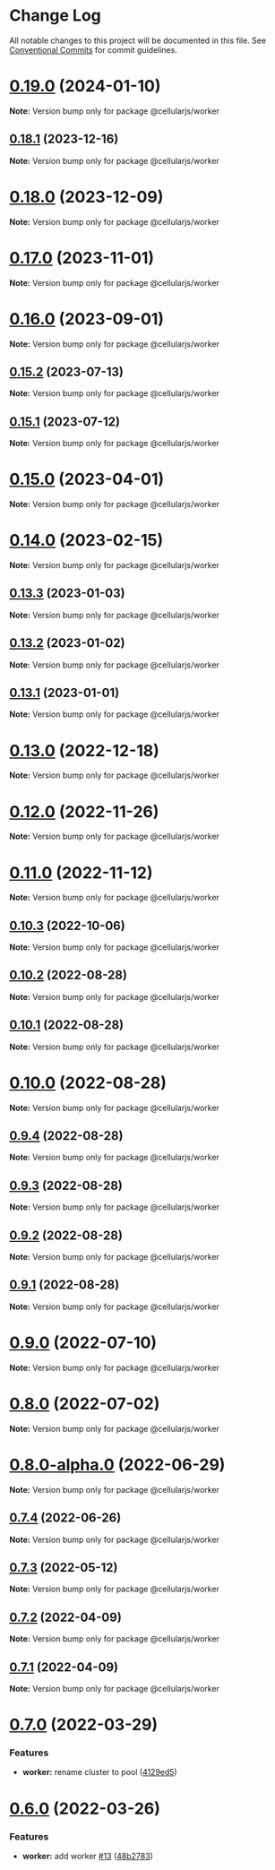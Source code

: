 # Change Log

All notable changes to this project will be documented in this file.
See [Conventional Commits](https://conventionalcommits.org) for commit guidelines.

# [0.19.0](https://github.com/cellularjs/cellularjs/compare/v0.17.0...v0.19.0) (2024-01-10)

**Note:** Version bump only for package @cellularjs/worker






## [0.18.1](https://github.com/cellularjs/cellularjs/compare/v0.18.0...v0.18.1) (2023-12-16)

**Note:** Version bump only for package @cellularjs/worker





# [0.18.0](https://github.com/cellularjs/cellularjs/compare/v0.17.0...v0.18.0) (2023-12-09)

**Note:** Version bump only for package @cellularjs/worker





# [0.17.0](https://github.com/cellularjs/cellularjs/compare/v0.16.0...v0.17.0) (2023-11-01)

**Note:** Version bump only for package @cellularjs/worker





# [0.16.0](https://github.com/cellularjs/cellularjs/compare/v0.10.3...v0.16.0) (2023-09-01)

**Note:** Version bump only for package @cellularjs/worker






## [0.15.2](https://github.com/cellularjs/cellularjs/compare/v0.15.0...v0.15.2) (2023-07-13)

**Note:** Version bump only for package @cellularjs/worker





## [0.15.1](https://github.com/cellularjs/cellularjs/compare/v0.15.0...v0.15.1) (2023-07-12)

**Note:** Version bump only for package @cellularjs/worker





# [0.15.0](https://github.com/cellularjs/cellularjs/compare/v0.13.3...v0.15.0) (2023-04-01)

**Note:** Version bump only for package @cellularjs/worker





# [0.14.0](https://github.com/cellularjs/cellularjs/compare/v0.13.3...v0.14.0) (2023-02-15)

**Note:** Version bump only for package @cellularjs/worker





## [0.13.3](https://github.com/cellularjs/cellularjs/compare/v0.13.2...v0.13.3) (2023-01-03)

**Note:** Version bump only for package @cellularjs/worker





## [0.13.2](https://github.com/cellularjs/cellularjs/compare/v0.13.1...v0.13.2) (2023-01-02)

**Note:** Version bump only for package @cellularjs/worker





## [0.13.1](https://github.com/cellularjs/cellularjs/compare/v0.13.0...v0.13.1) (2023-01-01)

**Note:** Version bump only for package @cellularjs/worker





# [0.13.0](https://github.com/cellularjs/cellularjs/compare/v0.12.0...v0.13.0) (2022-12-18)

**Note:** Version bump only for package @cellularjs/worker






# [0.12.0](https://github.com/cellularjs/cellularjs/compare/v0.10.2...v0.12.0) (2022-11-26)

**Note:** Version bump only for package @cellularjs/worker






# [0.11.0](https://github.com/cellularjs/cellularjs/compare/v0.10.2...v0.11.0) (2022-11-12)

**Note:** Version bump only for package @cellularjs/worker






## [0.10.3](https://github.com/cellularjs/cellularjs/compare/v0.10.0...v0.10.3) (2022-10-06)

**Note:** Version bump only for package @cellularjs/worker






## [0.10.2](https://github.com/cellularjs/cellularjs/compare/v0.10.1...v0.10.2) (2022-08-28)

**Note:** Version bump only for package @cellularjs/worker





## [0.10.1](https://github.com/cellularjs/cellularjs/compare/v0.9.4...v0.10.1) (2022-08-28)

**Note:** Version bump only for package @cellularjs/worker






# [0.10.0](https://github.com/cellularjs/cellularjs/compare/v0.7.2...v0.10.0) (2022-08-28)

**Note:** Version bump only for package @cellularjs/worker






## [0.9.4](https://github.com/cellularjs/cellularjs/compare/v0.9.3...v0.9.4) (2022-08-28)

**Note:** Version bump only for package @cellularjs/worker





## [0.9.3](https://github.com/cellularjs/cellularjs/compare/v0.9.2...v0.9.3) (2022-08-28)

**Note:** Version bump only for package @cellularjs/worker





## [0.9.2](https://github.com/cellularjs/cellularjs/compare/v0.9.1...v0.9.2) (2022-08-28)

**Note:** Version bump only for package @cellularjs/worker





## [0.9.1](https://github.com/cellularjs/cellularjs/compare/v0.9.0...v0.9.1) (2022-08-28)

**Note:** Version bump only for package @cellularjs/worker






# [0.9.0](https://github.com/cellularjs/cellularjs/compare/v0.8.0...v0.9.0) (2022-07-10)

**Note:** Version bump only for package @cellularjs/worker






# [0.8.0](https://github.com/cellularjs/cellularjs/compare/v0.8.0-alpha.0...v0.8.0) (2022-07-02)

**Note:** Version bump only for package @cellularjs/worker





# [0.8.0-alpha.0](https://github.com/cellularjs/cellularjs/compare/v0.7.4...v0.8.0-alpha.0) (2022-06-29)

**Note:** Version bump only for package @cellularjs/worker





## [0.7.4](https://github.com/cellularjs/cellularjs/compare/v0.7.3...v0.7.4) (2022-06-26)

**Note:** Version bump only for package @cellularjs/worker






## [0.7.3](https://github.com/cellularjs/cellularjs/compare/v0.7.2...v0.7.3) (2022-05-12)

**Note:** Version bump only for package @cellularjs/worker





## [0.7.2](https://github.com/cellularjs/cellularjs/compare/v0.7.1...v0.7.2) (2022-04-09)

**Note:** Version bump only for package @cellularjs/worker





## [0.7.1](https://github.com/cellularjs/cellularjs/compare/v0.7.0...v0.7.1) (2022-04-09)

**Note:** Version bump only for package @cellularjs/worker





# [0.7.0](https://github.com/cellularjs/cellularjs/compare/v0.6.0...v0.7.0) (2022-03-29)


### Features

* **worker:** rename cluster to pool ([4129ed5](https://github.com/cellularjs/cellularjs/commit/4129ed51ec43f5ce9b460a2860fa392f17daa23b))





# [0.6.0](https://github.com/cellularjs/cellularjs/compare/v0.5.0...v0.6.0) (2022-03-26)


### Features

* **worker:** add worker [#13](https://github.com/cellularjs/cellularjs/issues/13) ([48b2783](https://github.com/cellularjs/cellularjs/commit/48b2783b194a5a5f5657a97dad5f6fb06fea899d))
